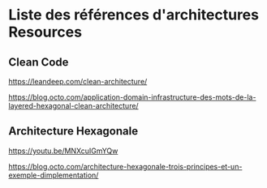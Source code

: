 # Liste des références d'architectures Resources

## Clean Code

https://leandeep.com/clean-architecture/

https://blog.octo.com/application-domain-infrastructure-des-mots-de-la-layered-hexagonal-clean-architecture/

## Architecture Hexagonale

https://youtu.be/MNXcuIGmYQw

https://blog.octo.com/architecture-hexagonale-trois-principes-et-un-exemple-dimplementation/
